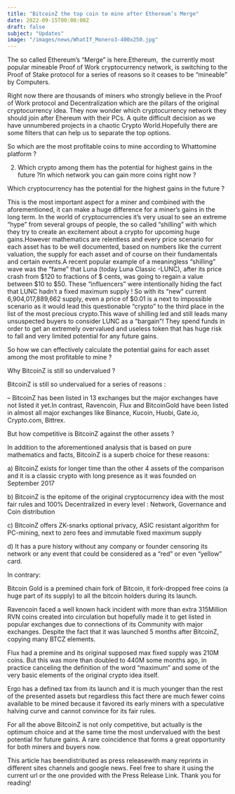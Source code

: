 ```yaml
---
title: "BitcoinZ the top coin to mine after Ethereum’s Merge"
date: 2022-09-15T00:00:00Z
draft: false
subject: "Updates"
image: "/images/news/WhatIf_Monero3-400x250.jpg"
---
```


The so called Ethereum’s “Merge” is here.Ethereum,  the currently most popular mineable Proof of Work cryptocurrency network, is switching to the Proof of Stake protocol for a series of reasons so it ceases to be “mineable” by Computers.

Right now there are thousands of miners who strongly believe in the Proof of Work protocol and Decentralization which are the pillars of the original cryptocurrency idea. They now wonder which cryptocurrency network they should join after Ehereum with their PCs. A quite difficult decision as we have unnumbered projects in a chaotic Crypto World.Hopefully there are some filters that can help us to separate the top options.

So which are the most profitable coins to mine according to Whattomine platform ?

2) Which crypto among them has the potential for highest gains in the future ?In which network you can gain more coins right now ?

Which cryptocurrency has the potential for the highest gains in the future ?

This is the most important aspect for a miner and combined with the aforementioned, it can make a huge difference for a miner’s gains in the long term. In the world of cryptocurrencies it’s very usual to see an extreme “hype” from several groups of people, the so called “shilling” with which they try to create an excitement about a crypto for upcoming huge gains.However mathematics are relentless and every price scenario for each asset has to be well documented, based on numbers like the current valuation, the supply for each asset and of course on their fundamentals and certain events.A recent popular example of a meaningless “shilling” wave was the “fame” that Luna (today Luna Classic -LUNC), after its price crash from $120 to fractions of $ cents, was going to regain a value between $10 to $50. These “influencers” were intentionally hiding the fact that LUNC hadn’t a fixed maximum supply ! So with its “new” current 6,904,017,889,662 supply, even a price of $0.01 is a next to impossible scenario as it would lead this questionable “crypto” to the third place in the list of the most precious crypto.This wave of shilling led and still leads many unsuspected buyers to consider LUNC as a “bargain”! They spend funds in order to get an extremely overvalued and useless token that has huge risk to fall and very limited potential for any future gains.

So how we can effectively calculate the potential gains for each asset among the most profitable to mine ?

Why BitcoinZ is still so undervalued ?

BitcoinZ is still so undervalued for a series of reasons :

– BitcoinZ has been listed in 13 exchanges but the major exchanges have not listed it yet.In contrast, Ravencoin, Flux and BitcoinGold have been listed in almost all major exchanges like Binance, Kucoin, Huobi, Gate.io, Crypto.com, Bittrex.

But how competitive is BitcoinZ against the other assets ?

In addition to the aforementioned analysis that is based on pure mathematics and facts, BitcoinZ is a superb choice for these reasons:

a) BitcoinZ exists for longer time than the other 4 assets of the comparison and it is a classic crypto with long presence as it was founded on September 2017

b) BitcoinZ is the epitome of the original cryptocurrency idea with the most fair rules and 100% Decentralized in every level : Network, Governance and Coin distribution

c) BitcoinZ offers ZK-snarks optional privacy, ASIC resistant algorithm for PC-mining, next to zero fees and immutable fixed maximum supply

d) It has a pure history without any company or founder censoring its network or any event that could be considered as a “red” or even “yellow” card.

In contrary:

Bitcoin Gold is a premined chain fork of Bitcoin, it fork-dropped free coins (a huge part of its supply) to all the bitcoin holders during its launch.

Ravencoin faced a well known hack incident with more than extra 315Million RVN coins created into circulation but hopefully made it to get listed in popular exchanges due to connections of its Community with major exchanges. Despite the fact that it was launched 5 months after BitcoinZ, copying many BTCZ elements.

Flux had a premine and its original supposed max fixed supply was 210M coins. But this was more than doubled to 440M some months ago, in practice canceling the definition of the word “maximum” and some of the very basic elements of the original crypto idea itself.

Ergo has a defined tax from its launch and it is much younger than the rest of the presented assets but regardless this fact there are much fewer coins available to be mined because it favored its early miners with a speculative halving curve and cannot convince for its fair rules.

For all the above BitcoinZ is not only competitive, but actually is the optimum choice and at the same time the most undervalued with the best potential for future gains. A rare coincidence that forms a great opportunity for both miners and buyers now.

This article has beendistributed as press releasewith many reprints in different sites channels and google news. Feel free to share it using the current url or the one provided with the Press Release Link. Thank you for reading!
